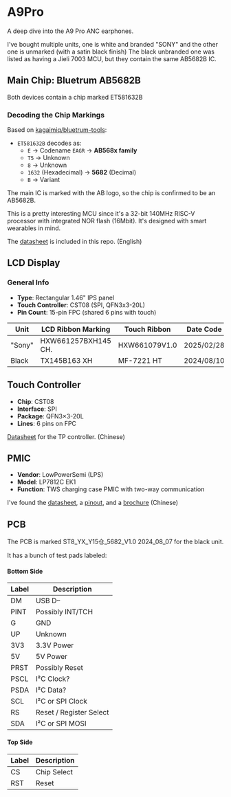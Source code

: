 # A9Pro
A deep dive into the A9 Pro ANC earphones.

I've bought multiple units, one is white and branded "SONY" and the other one is unmarked (with a satin black finish)
The black unbranded one was listed as having a Jieli 7003 MCU, but they contain the same AB5682B IC.

## Main Chip: Bluetrum AB5682B

Both devices contain a chip marked ET581632B

### Decoding the Chip Markings

Based on [kagaimiq/bluetrum-tools](https://github.com/kagaimiq/bluetrum-tools):

- `ET581632B` decodes as:
  - `E` → Codename `EAGR` → **AB568x family**
  - `T5` → Unknown
  - `8` → Unknown
  - `1632` (Hexadecimal) → **5682** (Decimal)
  - `B` → Variant

The main IC is marked with the AB logo, so the chip is confirmed to be an AB5682B.

This is a pretty interesting MCU since it's a 32-bit 140MHz RISC-V processor with integrated NOR flash (16Mbit).
It's designed with smart wearables in mind. 

The [datasheet](Datasheets/MCU/AB5682B.pdf) is included in this repo.  (English)

## LCD Display

### General Info

- **Type**: Rectangular 1.46" IPS panel
- **Touch Controller**: CST08 (SPI, QFN3x3-20L)
- **Pin Count**: 15-pin FPC (shared 6 pins with touch)

| Unit   | LCD Ribbon Marking                | Touch Ribbon | Date Code     |
|--------|----------------------------------|---------------|---------------|
| "Sony" | HXW661257BXH145 CH.              | HXW661079V1.0 | 2025/02/28    |
| Black  | TX145B163 XH                     | MF-7221 HT    | 2024/08/10    |

## Touch Controller

- **Chip**: CST08
- **Interface**: SPI
- **Package**: QFN3×3-20L
- **Lines**: 6 pins on FPC

[Datasheet](Datasheets/TP/CST08C-Hynitron.pdf) for the TP controller. (Chinese)

## PMIC

- **Vendor**: LowPowerSemi (LPS)
- **Model**: LP7812C EK1
- **Function**: TWS charging case PMIC with two-way communication

I've found the [datasheet](Datasheets/PMIC/f54fe7033996903f5639f41d20033a11.pdf), a [pinout](Datasheets/PMIC/133637571110098771.jpg), and a [brochure](Datasheets/PMIC/a513f1c313a75f147b4eed0bbb0ec916.pdf) (Chinese)

## PCB

The PCB is marked ST8_YX_Y15仓_5682_V1.0 2024_08_07 for the black unit.

It has a bunch of test pads labeled:
#### Bottom Side

| Label  | Description        |
|--------|--------------------|
| DM     | USB D–             |
| PINT   | Possibly INT/TCH   |
| G      | GND                |
| UP     | Unknown            |
| 3V3    | 3.3V Power         |
| 5V     | 5V Power           |
| PRST   | Possibly Reset     |
| PSCL   | I²C Clock?         |
| PSDA   | I²C Data?          |
| SCL    | I²C or SPI Clock   |
| RS     | Reset / Register Select |
| SDA    | I²C or SPI MOSI    |

#### Top Side

| Label  | Description        |
|--------|--------------------|
| CS     | Chip Select        |
| RST    | Reset              |
